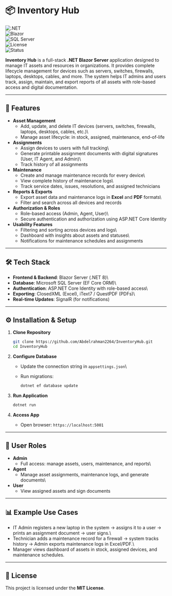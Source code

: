 # 📦 Inventory Hub

![.NET](https://img.shields.io/badge/.NET-8.0-blueviolet?logo=dotnet)\
![Blazor](https://img.shields.io/badge/Blazor-Server-blue?logo=blazor)\
![SQL
Server](https://img.shields.io/badge/Database-SQL%20Server-red?logo=microsoftsqlserver)\
![License](https://img.shields.io/badge/License-MIT-green)\
![Status](https://img.shields.io/badge/Status-Active-success)

**Inventory Hub** is a full-stack **.NET Blazor Server** application
designed to manage IT assets and resources in organizations. It provides
complete lifecycle management for devices such as servers, switches,
firewalls, laptops, desktops, cables, and more. The system helps IT
admins and users track, assign, maintain, and export reports of all
assets with role-based access and digital documentation.

------------------------------------------------------------------------

## 🚀 Features

-   **Asset Management**
    -   Add, update, and delete IT devices (servers, switches,
        firewalls, laptops, desktops, cables, etc.)\
    -   Manage asset lifecycle: in stock, assigned, maintenance,
        end-of-life
-   **Assignments**
    -   Assign devices to users with full tracking\
    -   Generate printable assignment documents with digital signatures
        (User, IT Agent, and Admin)\
    -   Track history of all assignments
-   **Maintenance**
    -   Create and manage maintenance records for every device\
    -   View complete history of maintenance logs\
    -   Track service dates, issues, resolutions, and assigned
        technicians
-   **Reports & Exports**
    -   Export asset data and maintenance logs in **Excel** and **PDF**
        formats\
    -   Filter and search across all devices and records
-   **Authorization & Roles**
    -   Role-based access (Admin, Agent, User)\
    -   Secure authentication and authorization using ASP.NET Core
        Identity
-   **Usability Features**
    -   Filtering and sorting across devices and logs\
    -   Dashboard with insights about assets and statuses\
    -   Notifications for maintenance schedules and assignments

------------------------------------------------------------------------

## 🛠️ Tech Stack

-   **Frontend & Backend**: Blazor Server (.NET 8)\
-   **Database**: Microsoft SQL Server (EF Core ORM)\
-   **Authentication**: ASP.NET Core Identity with role-based access\
-   **Exporting**: ClosedXML (Excel), iText7 / QuestPDF (PDFs)\
-   **Real-time Updates**: SignalR (for notifications)

------------------------------------------------------------------------


## ⚙️ Installation & Setup

1.  **Clone Repository**

    ``` bash
    git clone https://github.com/Abdelrahman2264/InventoryHub.git
    cd InventoryHub
    ```

2.  **Configure Database**

    -   Update the connection string in `appsettings.json`\

    -   Run migrations:

        ``` bash
        dotnet ef database update
        ```

3.  **Run Application**

    ``` bash
    dotnet run
    ```

4.  **Access App**

    -   Open browser: `https://localhost:5001`

------------------------------------------------------------------------

## 👥 User Roles

-   **Admin**
    -   Full access: manage assets, users, maintenance, and reports\
-   **Agent**
    -   Manage asset assignments, maintenance logs, and generate
        documents\
-   **User**
    -   View assigned assets and sign documents

------------------------------------------------------------------------

## 📊 Example Use Cases

-   IT Admin registers a new laptop in the system → assigns it to a user
    → prints an assignment document → user signs.\
-   Technician adds a maintenance record for a firewall → system tracks
    history → Admin exports maintenance logs in Excel/PDF.\
-   Manager views dashboard of assets in stock, assigned devices, and
    maintenance schedules.

------------------------------------------------------------------------

## 📜 License

This project is licensed under the **MIT License**.
